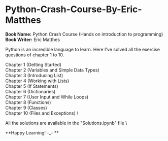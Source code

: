 # Python-Crash-Course-By-Eric-Matthes
**Book Name:** Python Crash Course (Hands on introduction to programming) \
**Book Writer:** Eric Matthes

Python is an incredible language to learn. Here I've solved all the exercise questions of chapter 1 to 10.

Chapter 1 (Getting Started) \
Chapter 2 (Variables and Simple Data Types) \
Chapter 3 (Introducing List) \
Chapter 4 (Working with Lists) \
Chapter 5 (If Statements) \
Chapter 6 (Dictionaries) \
Chapter 7 (User Input and While Loops) \
Chapter 8 (Functions) \
Chapter 9 (Classes) \
Chapter 10 (Files and Exceptions) \

All the solutions are available in the "Solutions.ipynb" file \

**Happy Learning! -_- **
